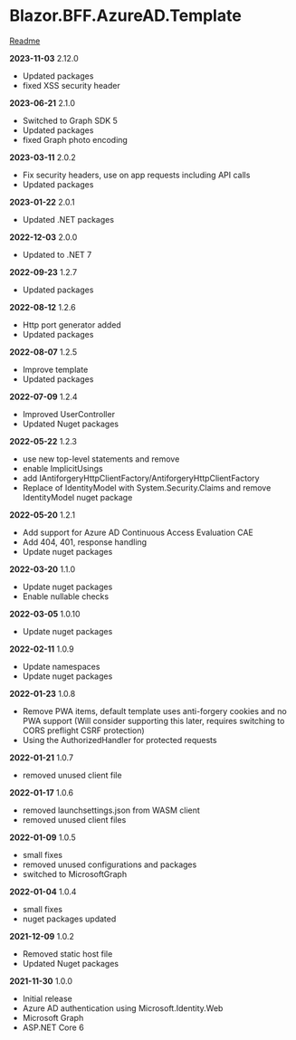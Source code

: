 # Blazor.BFF.AzureAD.Template

[Readme](https://github.com/damienbod/Blazor.BFF.AzureAD.Template/blob/main/README.md) 

**2023-11-03** 2.12.0
- Updated packages
- fixed XSS security header

**2023-06-21** 2.1.0
- Switched to Graph SDK 5
- Updated packages
- fixed Graph photo encoding

**2023-03-11** 2.0.2
- Fix security headers, use on app requests including API calls
- Updated packages

**2023-01-22** 2.0.1
- Updated .NET packages

**2022-12-03** 2.0.0
- Updated to .NET 7

**2022-09-23** 1.2.7
- Updated packages

**2022-08-12** 1.2.6
- Http port generator added
- Updated packages

**2022-08-07** 1.2.5
- Improve template
- Updated packages

**2022-07-09** 1.2.4
- Improved UserController
- Updated Nuget packages

**2022-05-22** 1.2.3
- use new top-level statements and remove
- enable ImplicitUsings
- add IAntiforgeryHttpClientFactory/AntiforgeryHttpClientFactory
- Replace of IdentityModel with System.Security.Claims and remove IdentityModel nuget package

**2022-05-20** 1.2.1
- Add support for Azure AD Continuous Access Evaluation CAE
- Add 404, 401, response handling
- Update nuget packages

**2022-03-20** 1.1.0
- Update nuget packages
- Enable nullable checks

**2022-03-05** 1.0.10
- Update nuget packages

**2022-02-11** 1.0.9
- Update namespaces
- Update nuget packages

**2022-01-23** 1.0.8
- Remove PWA items, default template uses anti-forgery cookies and no PWA support
  (Will consider supporting this later, requires switching to CORS preflight CSRF protection)
- Using the AuthorizedHandler for protected requests

**2022-01-21** 1.0.7
- removed unused client file

**2022-01-17** 1.0.6
- removed launchsettings.json from WASM client
- removed unused client files

**2022-01-09** 1.0.5
- small fixes
- removed unused configurations and packages
- switched to MicrosoftGraph

**2022-01-04** 1.0.4
- small fixes
- nuget packages updated

**2021-12-09** 1.0.2
- Removed static host file
- Updated Nuget packages

**2021-11-30** 1.0.0
- Initial release 
- Azure AD authentication using Microsoft.Identity.Web
- Microsoft Graph
- ASP.NET Core 6


